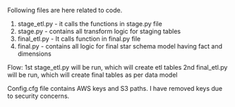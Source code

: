 Following files are here related to code.
1. stage_etl.py - it calls the functions in stage.py file
2. stage.py - contains all transform logic for staging tables
3. final_etl.py - It calls function in final.py file
4. final.py - contains all logic for final star schema model having fact and dimensions

Flow:
1st stage_etl.py will be run, which will create etl tables
2nd final_etl.py will be run, which will create final tables as per data model

Config.cfg file contains AWS keys and S3 paths. I have removed keys due to security concerns.
